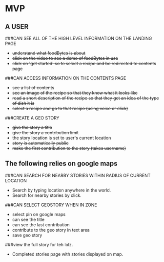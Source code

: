 MVP
===

A USER
------

###CAN SEE ALL OF THE HIGH LEVEL INFORMATION ON THE LANDING PAGE
* <s>understand what foodBytes is about</s>
* <s>click on the video to see a demo of foodBytes in use</s>
* <s>click on 'get started' so to select a recipe and be redirected to contents page</s>

###CAN ACCESS INFORMATION ON THE CONTENTS PAGE
* <s>see a list of contents</s>
* <s>see an image of the recipe so that they know what it looks like</s>
* <s>read a short description of the recipe so that they get an idea of the type of dish it is</s>
* <s>select a recipe and go to that recipe (using voice or click)</s>





###CREATE A GEO STORY
* <s>give the story a title</s>
* <s>give the story a contribution limit</s>
* the story location is set to user's current location
* <s>story is automatically public</s>
* <s>make the first contribution to the story (takes username)</s>


The following relies on google maps
-----------------------------------

###CAN SEARCH FOR NEARBY STORIES WITHIN RADIUS OF CURRENT LOCATION  
* Search by typing location anywhere in the world.
* Search for nearby stories by click.

###CAN SELECT GEOSTORY WHEN IN ZONE  
* select pin on google maps  
* can see the title  
* can see the last contribution  
* contribute to the geo story in text area  
* save geo story  


###view the full story for teh lolz.  
* Completed stories page with stories displayed on map.
